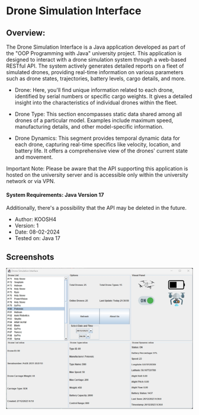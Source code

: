 # Drone Simulation Interface
## Overview:
 The Drone Simulation Interface is a Java application developed as part of the "OOP Programming with Java" university project. This application is designed to interact with a drone simulation system through a web-based RESTful API. The system actively generates detailed reports on a fleet of simulated drones, providing real-time information on various parameters such as drone states, trajectories, battery levels, 
cargo details, and more.

- Drone: Here, you'll find unique information related to each drone, identified by serial numbers or specific cargo weights. It gives a detailed insight into the characteristics of individual drones within the fleet.

- Drone Type: This section encompasses static data shared among all drones of a particular model. Examples include maximum speed, manufacturing details, and other model-specific information.

- Drone Dynamics: This segment provides temporal dynamic data for each drone, capturing real-time specifics like velocity, location, and battery life. It offers a comprehensive view of the drones' current state and movement.


Important Note: Please be aware that the API supporting this application is hosted on the university server and is accessible only within the university network or via VPN.

####   System Requirements: Java Version 17

Additionally, there's a possibility that the API may be deleted in the future.

- Author: KOOSH4
- Version: 1
- Date: 08-02-2024
- Tested on: Java 17

## Screenshots

![App Screenshot](https://raw.githubusercontent.com/KOOSH4/Drone-Simulation-Interface/master/Drone%20Simulation%20Interface.jpg?token=GHSAT0AAAAAACLFHTLLPMEIJ44ZCCAHAGTUZOFJW2A)

